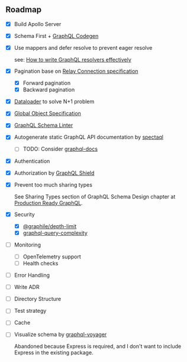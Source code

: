 ## Roadmap

- [x] Build Apollo Server
- [x] Schema First + [GraphQL Codegen](https://the-guild.dev/graphql/codegen)
- [x] Use mappers and defer resolve to prevent eager resolve
  
  see: [How to write GraphQL resolvers effectively](https://the-guild.dev/graphql/hive/blog/how-to-write-graphql-resolvers-effectively)

- [x] Pagination base on [Relay Connection specification](https://relay.dev/graphql/connections.htm)
  - [x] Forward pagination
  - [x] Backward pagination
- [x] [Dataloader](https://github.com/graphql/dataloader) to solve N+1 problem
- [x] [Global Object Specification](https://relay.dev/graphql/objectidentification.htm)
- [x] [GraphQL Schema Linter](https://the-guild.dev/graphql/eslint/docs)
- [x] Autogenerate static GraphQL API documentation by [spectaql](https://github.com/anvilco/spectaql)
  - [ ] TODO: Consider [graphql-docs](https://github.com/brettchalupa/graphql-docs)
- [x] Authentication
- [x] Authorization by [GraphQL Shield](https://the-guild.dev/graphql/shield)
- [x] Prevent too much sharing types

  See Sharing Types section of GraphQL Schema Design chapter at [Production Ready GraphQL](https://book.productionreadygraphql.com/).

- [x] Security
  - [x] [@graphile/depth-limit](https://github.com/graphile/depth-limit)
  - [x] [graphql-query-complexity](https://github.com/slicknode/graphql-query-complexity)
- [ ] Monitoring
  - [ ] OpenTelemetry support
  - [ ] Health checks
- [ ] Error Handling
- [ ] Write ADR
- [ ] Directory Structure
- [ ] Test strategy
- [ ] Cache
- [ ] Visualize schema by [graphql-voyager](https://github.com/graphql-kit/graphql-voyager)

  Abandoned because Express is required, and I don't want to include Express in the existing package.